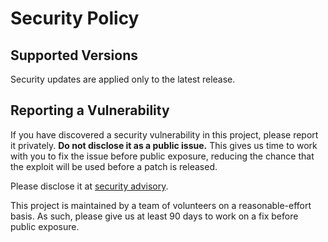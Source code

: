 # Security Policy

## Supported Versions

Security updates are applied only to the latest release.

## Reporting a Vulnerability

If you have discovered a security vulnerability in this project, please report it privately. **Do not disclose it as a public issue.** This gives us time to work with you to fix the issue before public exposure, reducing the chance that the exploit will be used before a patch is released.

Please disclose it at [security advisory](https://github.com/sam-caldwell/go/v2/projects/ole/security/advisories/new).

This project is maintained by a team of volunteers on a reasonable-effort basis. As such, please give us at least 90 days to work on a fix before public exposure.
